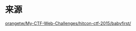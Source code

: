 # 来源
[orangetw/My-CTF-Web-Challenges/hitcon-ctf-2015/babyfirst/](https://github.com/orangetw/My-CTF-Web-Challenges/tree/master/hitcon-ctf-2015/babyfirst)